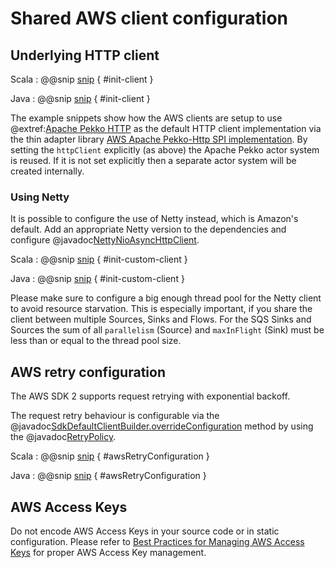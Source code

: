 # Shared AWS client configuration

## Underlying HTTP client

Scala
: @@snip [snip](/sqs/src/test/scala/org/apache/pekko/stream/connectors/sqs/scaladsl/DefaultTestContext.scala) { #init-client }

Java
: @@snip [snip](/sqs/src/test/java/org/apache/pekko/stream/connectors/sqs/javadsl/BaseSqsTest.java) { #init-client }

The example snippets show how the AWS clients are setup to use @extref:[Apache Pekko HTTP](pekko-http:) as the default HTTP client implementation via the thin adapter library [AWS Apache Pekko-Http SPI implementation](https://github.com/matsluni/aws-spi-akka-http). By setting the `httpClient` explicitly (as above) the Apache Pekko actor system is reused.  If it is not set explicitly then a separate actor system will be created internally.


### Using Netty

It is possible to configure the use of Netty instead, which is Amazon's default. Add an appropriate Netty version to the dependencies and configure @javadoc[NettyNioAsyncHttpClient](software.amazon.awssdk.http.nio.netty.NettyNioAsyncHttpClient).

Scala
: @@snip [snip](/sqs/src/test/scala/docs/scaladsl/SqsSourceSpec.scala) { #init-custom-client }

Java
: @@snip [snip](/sqs/src/test/java/docs/javadsl/SqsSourceTest.java) { #init-custom-client }

Please make sure to configure a big enough thread pool for the Netty client to avoid resource starvation. This is especially important,
if you share the client between multiple Sources, Sinks and Flows. For the SQS Sinks and Sources the sum of all
`parallelism` (Source) and `maxInFlight` (Sink) must be less than or equal to the thread pool size.


## AWS retry configuration

The AWS SDK 2 supports request retrying with exponential backoff.

The request retry behaviour is configurable via the @javadoc[SdkDefaultClientBuilder.overrideConfiguration](software.amazon.awssdk.core.client.builder.SdkDefaultClientBuilder#overrideConfiguration-software.amazon.awssdk.core.client.config.ClientOverrideConfiguration-) method by using the @javadoc[RetryPolicy](software.amazon.awssdk.core.retry.RetryPolicy).

Scala
: @@snip [snip](/dynamodb/src/test/scala/docs/scaladsl/RetrySpec.scala) { #awsRetryConfiguration }

Java
: @@snip [snip](/dynamodb/src/test/java/docs/javadsl/RetryTest.java) { #awsRetryConfiguration }


## AWS Access Keys

Do not encode AWS Access Keys in your source code or in static configuration. Please refer to [Best Practices for Managing AWS Access Keys](https://docs.aws.amazon.com/general/latest/gr/aws-access-keys-best-practices.html) for proper AWS Access Key management.
